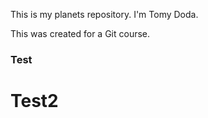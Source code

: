 This is my planets repository.
I'm Tomy Doda.

This was created for a Git course.

### Test

# Test2


